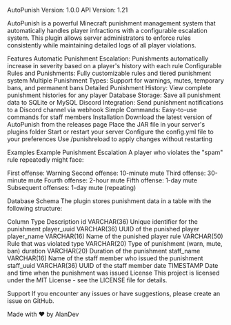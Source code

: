 AutoPunish
Version: 1.0.0
API Version: 1.21

AutoPunish is a powerful Minecraft punishment management system that automatically handles player infractions with a configurable escalation system. This plugin allows server administrators to enforce rules consistently while maintaining detailed logs of all player violations.

Features
Automatic Punishment Escalation: Punishments automatically increase in severity based on a player's history with each rule
Configurable Rules and Punishments: Fully customizable rules and tiered punishment system
Multiple Punishment Types: Support for warnings, mutes, temporary bans, and permanent bans
Detailed Punishment History: View complete punishment histories for any player
Database Storage: Save all punishment data to SQLite or MySQL
Discord Integration: Send punishment notifications to a Discord channel via webhook
Simple Commands: Easy-to-use commands for staff members
Installation
Download the latest version of AutoPunish from the releases page
Place the JAR file in your server's plugins folder
Start or restart your server
Configure the config.yml file to your preferences
Use /punishreload to apply changes without restarting


Examples
Example Punishment Escalation
A player who violates the "spam" rule repeatedly might face:

First offense: Warning
Second offense: 10-minute mute
Third offense: 30-minute mute
Fourth offense: 2-hour mute
Fifth offense: 1-day mute
Subsequent offenses: 1-day mute (repeating)


Database Schema
The plugin stores punishment data in a table with the following structure:

Column	Type	Description
id	VARCHAR(36)	Unique identifier for the punishment
player_uuid	VARCHAR(36)	UUID of the punished player
player_name	VARCHAR(16)	Name of the punished player
rule	VARCHAR(50)	Rule that was violated
type	VARCHAR(20)	Type of punishment (warn, mute, ban)
duration	VARCHAR(20)	Duration of the punishment
staff_name	VARCHAR(16)	Name of the staff member who issued the punishment
staff_uuid	VARCHAR(36)	UUID of the staff member
date	TIMESTAMP	Date and time when the punishment was issued
License
This project is licensed under the MIT License - see the LICENSE file for details.

Support
If you encounter any issues or have suggestions, please create an issue on GitHub.

Made with ❤️ by AlanDev 
